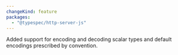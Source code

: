 ```yaml
---
changeKind: feature
packages:
  - "@typespec/http-server-js"
---
```


Added support for encoding and decoding scalar types and default encodings prescribed by convention.
